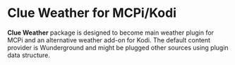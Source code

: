 # Clue Weather for MCPi/Kodi

**Clue Weather** package is designed to become main weather plugin for MCPi and an alternative
weather add-on for Kodi. The default content provider is Wunderground and might be plugged other
sources using plugin data structure.
